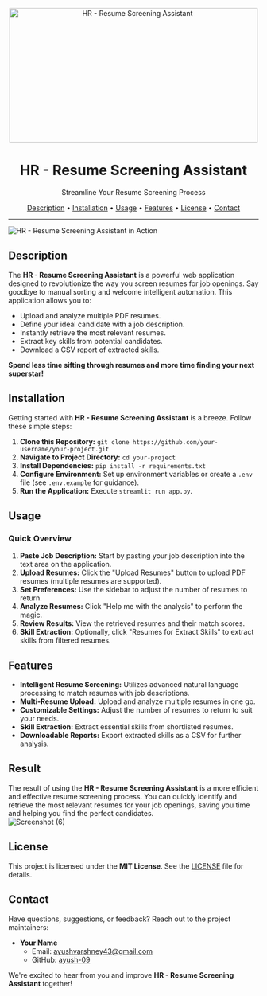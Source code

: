 <p align="center">
  <img src="https://github.com/ayush-09/Resume_Screening_Assistance/assets/51924622/39cd5a52-b940-4531-8866-e1c0ded86498" alt="HR - Resume Screening Assistant" width="500" height="270">
</p>

<h1 align="center">HR - Resume Screening Assistant</h1>

<p align="center">Streamline Your Resume Screening Process </p>

<p align="center">
  <a href="#description">Description</a> •
  <a href="#installation">Installation</a> •
  <a href="#usage">Usage</a> •
  <a href="#features">Features</a> •
  <a href="#license">License</a> •
  <a href="#contact">Contact</a>
</p>

---
![HR - Resume Screening Assistant in Action](https://github.com/ayush-09/Resume_Screening_Assistance/assets/51924622/07770665-a646-4d30-be65-c5592df0c6bb)

## Description

The **HR - Resume Screening Assistant** is a powerful web application designed to revolutionize the way you screen resumes for job openings. Say goodbye to manual sorting and welcome intelligent automation. This application allows you to:

- Upload and analyze multiple PDF resumes.
- Define your ideal candidate with a job description.
- Instantly retrieve the most relevant resumes.
- Extract key skills from potential candidates.
- Download a CSV report of extracted skills.

**Spend less time sifting through resumes and more time finding your next superstar!**

## Installation

Getting started with **HR - Resume Screening Assistant** is a breeze. Follow these simple steps:

1. **Clone this Repository:** `git clone https://github.com/your-username/your-project.git`
2. **Navigate to Project Directory:** `cd your-project`
3. **Install Dependencies:** `pip install -r requirements.txt`
4. **Configure Environment:** Set up environment variables or create a `.env` file (see `.env.example` for guidance).
5. **Run the Application:** Execute `streamlit run app.py`.

## Usage

### Quick Overview

1. **Paste Job Description:** Start by pasting your job description into the text area on the application.
2. **Upload Resumes:** Click the "Upload Resumes" button to upload PDF resumes (multiple resumes are supported).
3. **Set Preferences:** Use the sidebar to adjust the number of resumes to return.
4. **Analyze Resumes:** Click "Help me with the analysis" to perform the magic.
5. **Review Results:** View the retrieved resumes and their match scores.
6. **Skill Extraction:** Optionally, click "Resumes for Extract Skills" to extract skills from filtered resumes.

## Features

- **Intelligent Resume Screening:** Utilizes advanced natural language processing to match resumes with job descriptions.
- **Multi-Resume Upload:** Upload and analyze multiple resumes in one go.
- **Customizable Settings:** Adjust the number of resumes to return to suit your needs.
- **Skill Extraction:** Extract essential skills from shortlisted resumes.
- **Downloadable Reports:** Export extracted skills as a CSV for further analysis.

## Result

The result of using the **HR - Resume Screening Assistant** is a more efficient and effective resume screening process. You can quickly identify and retrieve the most relevant resumes for your job openings, saving you time and helping you find the perfect candidates.
<br>
![Screenshot (6)](https://github.com/ayush-09/Resume_Screening_Assistance/assets/51924622/c41719fe-06df-4d60-bb0c-3105ef56808f)

## License

This project is licensed under the **MIT License**. See the [LICENSE](LICENSE) file for details.

## Contact

Have questions, suggestions, or feedback? Reach out to the project maintainers:

- **Your Name**
  - Email: [ayushvarshney43@gmail.com](mailto:ayushvarshney43@gmail.com)
  - GitHub: [ayush-09](https://github.com/ayush-09)

We're excited to hear from you and improve **HR - Resume Screening Assistant** together!
